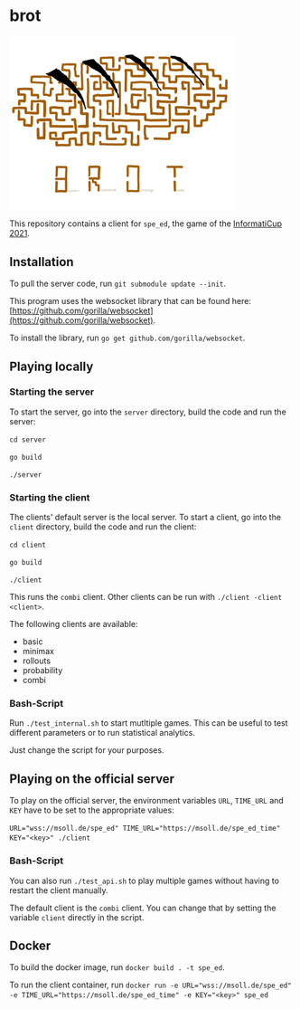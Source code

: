 # brot

<img align="center" src="brot.jpg" width="400px">

This repository contains a client for `spe_ed`, the game of the [InformatiCup 2021](https://github.com/InformatiCup/InformatiCup2021).

## Installation

To pull the server code, run `git submodule update --init`.

This program uses the websocket library that can be found here: [https://github.com/gorilla/websocket](https://github.com/gorilla/websocket).

To install the library, run `go get github.com/gorilla/websocket`. 

## Playing locally

### Starting the server

To start the server, go into the `server` directory, build the code and run the server:

`cd server`

`go build` 

`./server`

### Starting the client

The clients' default server is the local server. To start a client, go into the `client` directory, build the code and run the client:

`cd client`

`go build`

`./client`

This runs the `combi` client. Other clients can be run with `./client -client <client>`.

The following clients are available:

- basic
- minimax
- rollouts
- probability
- combi

### Bash-Script

Run `./test_internal.sh` to start mutltiple games. This can be useful to test different parameters or to run statistical analytics.

Just change the script for your purposes.

## Playing on the official server

To play on the official server, the environment variables `URL`, `TIME_URL` and `KEY` have to be set to the appropriate values:

`URL="wss://msoll.de/spe_ed" TIME_URL="https://msoll.de/spe_ed_time" KEY="<key>" ./client`

### Bash-Script

You can also run `./test_api.sh` to play multiple games without having to restart the client manually.

The default client is the `combi` client. You can change that by setting the variable `client` directly in the script.

## Docker

To build the docker image, run `docker build . -t spe_ed`.

To run the client container, run `docker run -e URL="wss://msoll.de/spe_ed" -e TIME_URL="https://msoll.de/spe_ed_time" -e KEY="<key>" spe_ed`



